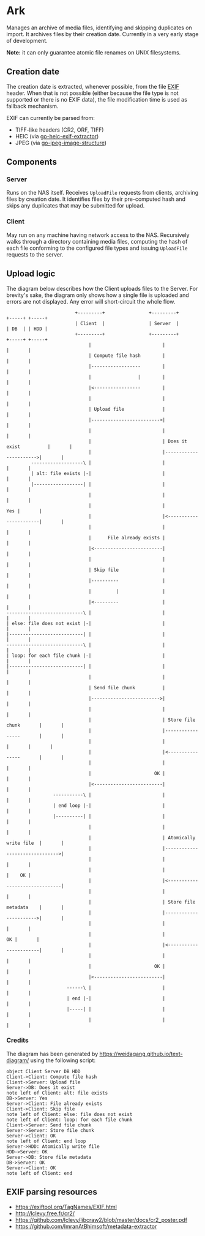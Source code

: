 # Ark

Manages an archive of media files, identifying and skipping duplicates on import. It archives files by their creation date.
Currently in a very early stage of development.

**Note:** it can only guarantee atomic file renames on UNIX filesystems.

## Creation date

The creation date is extracted, whenever possible, from the file [EXIF](https://exiftool.org/TagNames/EXIF.html) header. When that is not possible (either because the file type is not supported or there is no EXIF data), the file modification time is used as fallback mechanism.

EXIF can currently be parsed from:

- TIFF-like headers (CR2, ORF, TIFF)
- HEIC (via [go-heic-exif-extractor](https://github.com/dsoprea/go-heic-exif-extractor))
- JPEG (via [go-jpeg-image-structure](https://github.com/dsoprea/go-jpeg-image-structure))

## Components

### Server

Runs on the NAS itself.
Receives `UploadFile` requests from clients, archiving files by creation date. It identifies files by their pre-computed hash and skips any duplicates that may be submitted for upload.

### Client

May run on any machine having network access to the NAS.
Recursively walks through a directory containing media files, computing the hash of each file conforming to the configured file types and issuing `UploadFile` requests to the server.

## Upload logic

The diagram below describes how the Client uploads files to the Server. For brevity's sake, the diagram only shows how a single file is uploaded and errors are not displayed. Any error will short-circuit the whole flow.

```
                         +---------+                +---------+                +-----+ +-----+
                         | Client  |                | Server  |                | DB  | | HDD |
                         +---------+                +---------+                +-----+ +-----+
                              |                          |                        |       |
                              | Compute file hash        |                        |       |
                              |------------------        |                        |       |
                              |                 |        |                        |       |
                              |<-----------------        |                        |       |
                              |                          |                        |       |
                              | Upload file              |                        |       |
                              |------------------------->|                        |       |
                              |                          |                        |       |
                              |                          | Does it exist          |       |
                              |                          |----------------------->|       |
         -------------------\ |                          |                        |       |
         | alt: file exists |-|                          |                        |       |
         |------------------| |                          |                        |       |
                              |                          |                        |       |
                              |                          |                    Yes |       |
                              |                          |<-----------------------|       |
                              |                          |                        |       |
                              |      File already exists |                        |       |
                              |<-------------------------|                        |       |
                              |                          |                        |       |
                              | Skip file                |                        |       |
                              |----------                |                        |       |
                              |         |                |                        |       |
                              |<---------                |                        |       |
----------------------------\ |                          |                        |       |
| else: file does not exist |-|                          |                        |       |
|---------------------------| |                          |                        |       |
----------------------------\ |                          |                        |       |
| loop: for each file chunk |-|                          |                        |       |
|---------------------------| |                          |                        |       |
                              |                          |                        |       |
                              | Send file chunk          |                        |       |
                              |------------------------->|                        |       |
                              |                          |                        |       |
                              |                          | Store file chunk       |       |
                              |                          |-----------------       |       |
                              |                          |                |       |       |
                              |                          |<----------------       |       |
                              |                          |                        |       |
                              |                       OK |                        |       |
                              |<-------------------------|                        |       |
                 -----------\ |                          |                        |       |
                 | end loop |-|                          |                        |       |
                 |----------| |                          |                        |       |
                              |                          |                        |       |
                              |                          | Atomically write file  |       |
                              |                          |------------------------------->|
                              |                          |                        |       |
                              |                          |                        |    OK |
                              |                          |<-------------------------------|
                              |                          |                        |       |
                              |                          | Store file metadata    |       |
                              |                          |----------------------->|       |
                              |                          |                        |       |
                              |                          |                     OK |       |
                              |                          |<-----------------------|       |
                              |                          |                        |       |
                              |                       OK |                        |       |
                              |<-------------------------|                        |       |
                      ------\ |                          |                        |       |
                      | end |-|                          |                        |       |
                      |-----| |                          |                        |       |
                              |                          |                        |       |
```

### Credits

The diagram has been generated by https://weidagang.github.io/text-diagram/ using the following script:

```
object Client Server DB HDD
Client->Client: Compute file hash
Client->Server: Upload file
Server->DB: Does it exist
note left of Client: alt: file exists
DB->Server: Yes
Server->Client: File already exists
Client->Client: Skip file
note left of Client: else: file does not exist
note left of Client: loop: for each file chunk
Client->Server: Send file chunk
Server->Server: Store file chunk
Server->Client: OK
note left of Client: end loop
Server->HDD: Atomically write file
HDD->Server: OK
Server->DB: Store file metadata
DB->Server: OK
Server->Client: OK
note left of Client: end
```

## EXIF parsing resources

- https://exiftool.org/TagNames/EXIF.html
- http://lclevy.free.fr/cr2/
- https://github.com/lclevy/libcraw2/blob/master/docs/cr2_poster.pdf
- https://github.com/ImranAtBhimsoft/metadata-extractor
